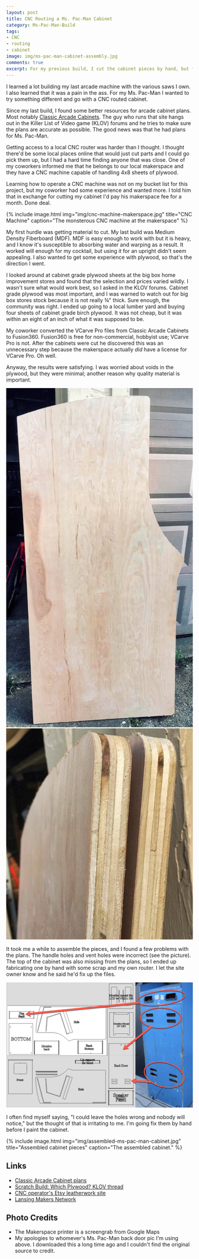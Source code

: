 ```yaml
---
layout: post
title: CNC Routing a Ms. Pac-Man Cabinet
category: Ms-Pac-Man-Build
tags:
- CNC
- routing
- cabinet
image: img/ms-pac-man-cabinet-assembly.jpg
comments: true
excerpt: For my previous build, I cut the cabinet pieces by hand, but for Ms. Pac-Man I wanted to try something different, machine-cut pieces.
---
```

I learned a lot building my last arcade machine with the various saws I own. I also learned that it was a pain in the ass. For my Ms. Pac-Man I wanted to try something different and go with a CNC routed cabinet.

Since my last build, I found some better resources for arcade cabinet plans. Most notably [Classic Arcade Cabinets](https://www.classicarcadecabinets.com/). The guy who runs that site hangs out in the Killer List of Video game (KLOV) forums and he tries to make sure the plans are accurate as possible. The good news was that he had plans for Ms. Pac-Man.

Getting access to a local CNC router was harder than I thought. I thought there'd be some local places online that would just cut parts and I could go pick them up, but I had a hard time finding anyone that was close. One of my coworkers informed me that he belongs to our local makerspace and they have a CNC machine capable of handling 4x8 sheets of plywood.

Learning how to operate a CNC machine was not on my bucket list for this project, but my coworker had some experience and wanted more. I told him that in exchange for cutting my cabinet I'd pay his makerspace fee for a month. Done deal.

{% include image.html
            img="img/cnc-machine-makerspace.jpg"
            title="CNC Machine"
            caption="The monsterous CNC machine at the makerspace"
%}

My first hurdle was getting material to cut. My last build was Medium Density Fiberboard (MDF). MDF is easy enough to work with but it is heavy, and I know it's susceptible to absorbing water and warping as a result. It worked will enough for my cocktail, but using it for an upright didn't seem appealing. I also wanted to get some experience with plywood, so that's the direction I went.

I looked around at cabinet grade plywood sheets at the big box home improvement stores and found that the selection and prices varied wildly. I wasn't sure what would work best, so I asked in the KLOV forums. Cabinet grade plywood was most important, and I was warned to watch out for big box stores stock because it is not really ¾" thick. Sure enough, the community was right. I ended up going to a local lumber yard and buying four sheets of cabinet grade birch plywood. It was not cheap, but it was within an eight of an inch of what it was supposed to be.

My coworker converted the VCarve Pro files from Classic Arcade Cabinets to Fusion360. Fusion360 is free for non-commercial, hobbyist use; VCarve Pro is not. After the cabinets were cut he discovered this was an unnecessary step because the makerspace actually _did_ have a license for VCarve Pro. Oh well.

Anyway, the results were satisfying. I was worried about voids in the plywood, but they were minimal; another reason why quality material is important.

![alt text](/img/ms-pac-side-profile-plywood.jpg "Side profile of cut plywood")
![alt text](/img/plywood-minimal-voids.jpg "Cut plywood without voids")

It took me a while to assemble the pieces, and I found a few problems with the plans. The handle holes and vent holes were incorrect (see the picture). The top of the cabinet was also missing from the plans, so I ended up fabricating one by hand with some scrap and my own router. I let the site owner know and he said he'd fix up the files.

![alt text](/img/incorrect-ms-pac-plans.png "Ms. Pac Plans next to an actual cabinet")

I often find myself saying, "I could leave the holes wrong and nobody will notice," but the thought of that is irritating to me. I'm going fix them by hand before I paint the cabinet.

{% include image.html
            img="img/assembled-ms-pac-man-cabinet.jpg"
            title="Assembled cabinet pieces"
            caption="The assembled cabinet."
%}

## Links
* [Classic Arcade Cabinet plans](https://www.classicarcadecabinets.com/)
* [Scratch Build: Which Plywood? KLOV thread](https://forums.arcade-museum.com/showthread.php?t=429167)
* [CNC operator's Etsy leatherwork site](http://curioushardware.com/)
* [Lansing Makers Network](https://www.lansingmakersnetwork.org/)

## Photo Credits
* The Makerspace printer is a screengrab from Google Maps
* My apologies to whomever's Ms. Pac-Man back door pic I'm using above. I downloaded this a long time ago and I couldn't find the original source to credit.